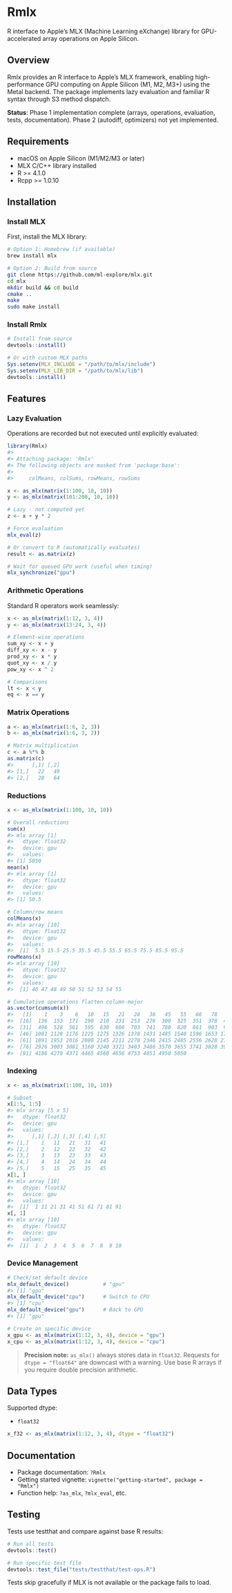 
# Rmlx

R interface to Apple’s MLX (Machine Learning eXchange) library for
GPU-accelerated array operations on Apple Silicon.

## Overview

Rmlx provides an R interface to Apple’s MLX framework, enabling
high-performance GPU computing on Apple Silicon (M1, M2, M3+) using the
Metal backend. The package implements lazy evaluation and familiar R
syntax through S3 method dispatch.

**Status**: Phase 1 implementation complete (arrays, operations,
evaluation, tests, documentation). Phase 2 (autodiff, optimizers) not
yet implemented.

## Requirements

- macOS on Apple Silicon (M1/M2/M3 or later)
- MLX C/C++ library installed
- R \>= 4.1.0
- Rcpp \>= 1.0.10

## Installation

### Install MLX

First, install the MLX library:

``` bash
# Option 1: Homebrew (if available)
brew install mlx

# Option 2: Build from source
git clone https://github.com/ml-explore/mlx.git
cd mlx
mkdir build && cd build
cmake ..
make
sudo make install
```

### Install Rmlx

``` r
# Install from source
devtools::install()

# Or with custom MLX paths
Sys.setenv(MLX_INCLUDE = "/path/to/mlx/include")
Sys.setenv(MLX_LIB_DIR = "/path/to/mlx/lib")
devtools::install()
```

## Features

### Lazy Evaluation

Operations are recorded but not executed until explicitly evaluated:

``` r
library(Rmlx)
#> 
#> Attaching package: 'Rmlx'
#> The following objects are masked from 'package:base':
#> 
#>     colMeans, colSums, rowMeans, rowSums

x <- as_mlx(matrix(1:100, 10, 10))
y <- as_mlx(matrix(101:200, 10, 10))

# Lazy - not computed yet
z <- x + y * 2

# Force evaluation
mlx_eval(z)

# Or convert to R (automatically evaluates)
result <- as.matrix(z)

# Wait for queued GPU work (useful when timing)
mlx_synchronize("gpu")
```

### Arithmetic Operations

Standard R operators work seamlessly:

``` r
x <- as_mlx(matrix(1:12, 3, 4))
y <- as_mlx(matrix(13:24, 3, 4))

# Element-wise operations
sum_xy <- x + y
diff_xy <- x - y
prod_xy <- x * y
quot_xy <- x / y
pow_xy <- x ^ 2

# Comparisons
lt <- x < y
eq <- x == y
```

### Matrix Operations

``` r
a <- as_mlx(matrix(1:6, 2, 3))
b <- as_mlx(matrix(1:6, 3, 2))

# Matrix multiplication
c <- a %*% b
as.matrix(c)
#>      [,1] [,2]
#> [1,]   22   49
#> [2,]   28   64
```

### Reductions

``` r
x <- as_mlx(matrix(1:100, 10, 10))

# Overall reductions
sum(x)
#> mlx array [1]
#>   dtype: float32
#>   device: gpu
#>   values:
#> [1] 5050
mean(x)
#> mlx array [1]
#>   dtype: float32
#>   device: gpu
#>   values:
#> [1] 50.5

# Column/row means
colMeans(x)
#> mlx array [10]
#>   dtype: float32
#>   device: gpu
#>   values:
#>  [1]  5.5 15.5 25.5 35.5 45.5 55.5 65.5 75.5 85.5 95.5
rowMeans(x)
#> mlx array [10]
#>   dtype: float32
#>   device: gpu
#>   values:
#>  [1] 46 47 48 49 50 51 52 53 54 55

# Cumulative operations flatten column-major
as.vector(cumsum(x))
#>   [1]    1    3    6   10   15   21   28   36   45   55   66   78   91  105  120
#>  [16]  136  153  171  190  210  231  253  276  300  325  351  378  406  435  465
#>  [31]  496  528  561  595  630  666  703  741  780  820  861  903  946  990 1035
#>  [46] 1081 1128 1176 1225 1275 1326 1378 1431 1485 1540 1596 1653 1711 1770 1830
#>  [61] 1891 1953 2016 2080 2145 2211 2278 2346 2415 2485 2556 2628 2701 2775 2850
#>  [76] 2926 3003 3081 3160 3240 3321 3403 3486 3570 3655 3741 3828 3916 4005 4095
#>  [91] 4186 4278 4371 4465 4560 4656 4753 4851 4950 5050
```

### Indexing

``` r
x <- as_mlx(matrix(1:100, 10, 10))

# Subset
x[1:5, 1:5]
#> mlx array [5 x 5]
#>   dtype: float32
#>   device: gpu
#>   values:
#>      [,1] [,2] [,3] [,4] [,5]
#> [1,]    1   11   21   31   41
#> [2,]    2   12   22   32   42
#> [3,]    3   13   23   33   43
#> [4,]    4   14   24   34   44
#> [5,]    5   15   25   35   45
x[1, ]
#> mlx array [10]
#>   dtype: float32
#>   device: gpu
#>   values:
#>  [1]  1 11 21 31 41 51 61 71 81 91
x[, 1]
#> mlx array [10]
#>   dtype: float32
#>   device: gpu
#>   values:
#>  [1]  1  2  3  4  5  6  7  8  9 10
```

### Device Management

``` r
# Check/set default device
mlx_default_device()           # "gpu"
#> [1] "gpu"
mlx_default_device("cpu")      # Switch to CPU
#> [1] "cpu"
mlx_default_device("gpu")      # Back to GPU
#> [1] "gpu"

# Create on specific device
x_gpu <- as_mlx(matrix(1:12, 3, 4), device = "gpu")
x_cpu <- as_mlx(matrix(1:12, 3, 4), device = "cpu")
```

> **Precision note:** `as_mlx()` always stores data in `float32`.
> Requests for `dtype = "float64"` are downcast with a warning. Use base
> R arrays if you require double precision arithmetic.

## Data Types

Supported dtype:

- `float32`

``` r
x_f32 <- as_mlx(matrix(1:12, 3, 4), dtype = "float32")
```

## Documentation

- Package documentation: `?Rmlx`
- Getting started vignette:
  `vignette("getting-started", package = "Rmlx")`
- Function help: `?as_mlx`, `?mlx_eval`, etc.

## Testing

Tests use testthat and compare against base R results:

``` r
# Run all tests
devtools::test()

# Run specific test file
devtools::test_file("tests/testthat/test-ops.R")
```

Tests skip gracefully if MLX is not available or the package fails to
load.
